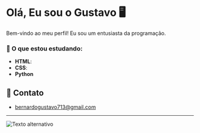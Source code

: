 # Olá, Eu sou o Gustavo 🖥️

Bem-vindo ao meu perfil! Eu sou um entusiasta da programação.

### 🚀 O que estou estudando:
- **HTML**: 
- **CSS**: 
- **Python**

## 💬 Contato
- bernardogustavo713@gmail.com

---


![Texto alternativo](![1582792080_tumblr_o4zs14Aa7E1rag1a8o1_500](https://github.com/user-attachments/assets/63f81d2a-5c77-4e0a-bc43-110dc562c64f)
)




